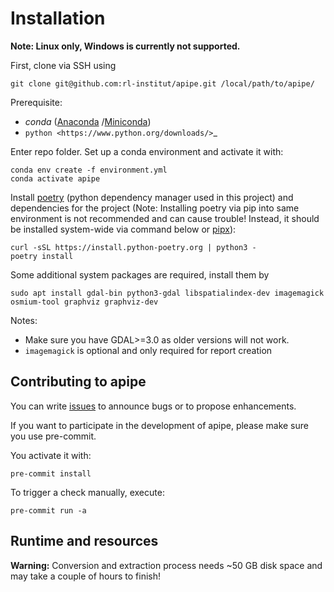 # Installation

**Note: Linux only, Windows is currently not supported.**

First, clone via SSH using

    git clone git@github.com:rl-institut/apipe.git /local/path/to/apipe/

Prerequisite:

- _conda_ ([Anaconda](https://docs.anaconda.com/anaconda/install/)
/[Miniconda](https://conda.io/en/latest/miniconda.html))
- `python <https://www.python.org/downloads/>`_

Enter repo folder. Set up a conda environment and activate it with:

```
conda env create -f environment.yml
conda activate apipe
```

Install [poetry](https://python-poetry.org/) (python dependency manager used
in this project) and dependencies for the project (Note: Installing poetry via
pip into same environment is not recommended and can cause trouble! Instead, it
should be installed system-wide via command below or
[pipx](https://python-poetry.org/docs/#installing-with-pipx)):

```
curl -sSL https://install.python-poetry.org | python3 -
poetry install
```

Some additional system packages are required, install them by

    sudo apt install gdal-bin python3-gdal libspatialindex-dev imagemagick osmium-tool graphviz graphviz-dev

Notes:

- Make sure you have GDAL>=3.0 as older versions will not work.
- `imagemagick` is optional and only required for report creation

## Contributing to apipe

You can write [issues](https://github.com/rl-institut/apipe/issues)
to announce bugs or to propose enhancements.

If you want to participate in the development of apipe, please make sure you
use pre-commit.

You activate it with:

    pre-commit install

To trigger a check manually, execute:

    pre-commit run -a

## Runtime and resources

**Warning:** Conversion and extraction process needs ~50 GB disk space and may
take a couple of hours to finish!
